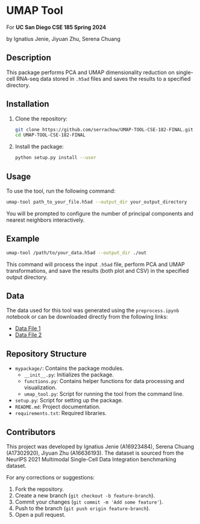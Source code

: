
# UMAP Tool

For **UC San Diego CSE 185 Spring 2024**

by Ignatius Jenie, Jiyuan Zhu, Serena Chuang

## Description

This package performs PCA and UMAP dimensionality reduction on single-cell RNA-seq data stored in `.h5ad` files and saves the results to a specified directory.

## Installation

1. Clone the repository:
   ```bash
   git clone https://github.com/serrachow/UMAP-TOOL-CSE-182-FINAL.git
   cd UMAP-TOOL-CSE-182-FINAL
   ```

2. Install the package:
   ```bash
   python setup.py install --user
   ```

## Usage

To use the tool, run the following command:
```bash
umap-tool path_to_your_file.h5ad --output_dir your_output_directory
```

You will be prompted to configure the number of principal components and nearest neighbors interactively.

## Example

```bash
umap-tool /path/to/your_data.h5ad --output_dir ./out
```

This command will process the input `.h5ad` file, perform PCA and UMAP transformations, and save the results (both plot and CSV) in the specified output directory.

## Data

The data used for this tool was generated using the `preprocess.ipynb` notebook or can be downloaded directly from the following links:
- [Data File 1](https://drive.google.com/file/d/18H1GYi7swykG-7rd3bKtUUP_e7EZJBTO/view?usp=sharing)
- [Data File 2](https://drive.google.com/file/d/1BzPd3DBIzZa3T0PpaU236cautzjMbC7i/view?usp=sharing)

## Repository Structure
- `mypackage/`: Contains the package modules.
  - `__init__.py`: Initializes the package.
  - `functions.py`: Contains helper functions for data processing and visualization.
  - `umap_tool.py`: Script for running the tool from the command line.
- `setup.py`: Script for setting up the package.
- `README.md`: Project documentation.
- `requirements.txt`: Required libraries.

## Contributors

This project was developed by Ignatius Jenie (A16923484), Serena Chuang (A17302920), Jiyuan Zhu (A16636193). The dataset is sourced from the NeurIPS 2021 Multimodal Single-Cell Data Integration benchmarking dataset.

For any corrections or suggestions:
1. Fork the repository.
2. Create a new branch (`git checkout -b feature-branch`).
3. Commit your changes (`git commit -m 'Add some feature'`).
4. Push to the branch (`git push origin feature-branch`).
5. Open a pull request.
